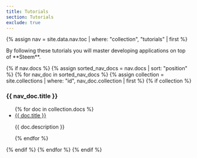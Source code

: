 ```yaml
---
title: Tutorials
section: Tutorials
exclude: true
---
```

{% assign nav = site.data.nav.toc | where: "collection", "tutorials" | first %}
<section id="{{ doc.id | slugify }}" class="doc-content {{ doc.id | slugify }}">
	<section class="left-docs">
		<p>By following these tutorials you will master developing applications on top of **Steem**.</p>
		{% if nav.docs %}
			{% assign sorted_nav_docs = nav.docs | sort: "position" %}
			{% for nav_doc in sorted_nav_docs %}
				{% assign collection = site.collections | where: "id", nav_doc.collection | first %}
				{% if collection %}
					<h3>{{ nav_doc.title }}</h3>
					<ul>
						{% for doc in collection.docs %}
						<li>
							<a href="{{ doc.id }}">{{ doc.title }}</a>
							<p class="overview">{{ doc.description }}</p>
						</li>
						{% endfor %}
					</ul>
				{% endif %}
			{% endfor %}
		{% endif %}
	</section>
</section>
